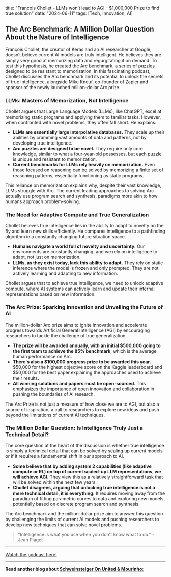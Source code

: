 

title: "Francois Chollet - LLMs won’t lead to AGI - $1,000,000 Prize to find true solution"
date: "2024-06-11"
tags: [Tech, Innovation, AI]


##  The Arc Benchmark: A Million Dollar Question About the Nature of Intelligence

François Chollet, the creator of Keras and an AI researcher at Google, doesn’t believe current AI models are truly intelligent. He believes they are simply very good at memorizing data and regurgitating it on demand. To test this hypothesis, he created the Arc benchmark, a series of puzzles designed to be resistant to memorization. In this fascinating podcast, Chollet discusses the Arc benchmark and its potential to unlock the secrets of true intelligence, alongside Mike Knouf, co-founder of Zapier and sponsor of the newly launched million-dollar Arc prize. 

### LLMs: Masters of Memorization, Not Intelligence

Chollet argues that Large Language Models (LLMs), like ChatGPT, excel at memorizing static programs and applying them to familiar tasks.  However, when confronted with novel problems, they often fall short. He explains:

* **LLMs are essentially large interpolative databases.** They scale up their abilities by cramming vast amounts of data and patterns, not by developing true intelligence.
* **Arc puzzles are designed to be novel.** They require only core knowledge, similar to what a four-year-old possesses, but each puzzle is unique and resistant to memorization. 
* **Current benchmarks for LLMs rely heavily on memorization.**  Even those focused on reasoning can be solved by memorizing a finite set of reasoning patterns, essentially functioning as static programs.

This reliance on memorization explains why, despite their vast knowledge, LLMs struggle with Arc. The current leading approaches to solving Arc actually use program search and synthesis, paradigms more akin to how humans approach problem-solving. 

### The Need for Adaptive Compute and True Generalization

Chollet believes true intelligence lies in the ability to adapt to novelty on the fly and learn new skills efficiently. He compares intelligence to a pathfinding algorithm in a constantly changing future situation space. 

* **Humans navigate a world full of novelty and uncertainty.** Our environments are constantly changing, and we rely on intelligence to adapt, not just on memorization. 
* **LLMs, as they exist today, lack this ability to adapt.** They rely on static inference where the model is frozen and only prompted. They are not actively learning and adapting to new information.

Chollet argues that to achieve true intelligence, we need to unlock adaptive compute, where AI systems can actively learn and update their internal representations based on new information. 

### The Arc Prize: Sparking Innovation and Unveiling the Future of AI

The million-dollar Arc prize aims to ignite innovation and accelerate progress towards Artificial General Intelligence (AGI) by encouraging researchers to tackle the challenge of true generalization. 

* **The prize will be awarded annually, with an initial $500,000 going to the first team to achieve the 85% benchmark**, which is the average human performance on Arc.  
* **There's also a $100,000 progress prize to be awarded this year.** $50,000 for the highest objective score on the Kaggle leaderboard and $50,000 for the best paper explaining the approaches used to achieve their results.
* **All winning solutions and papers must be open-sourced.** This emphasizes the importance of open innovation and collaboration in pushing the boundaries of AI research.

The Arc Prize is not just a measure of how close we are to AGI, but also a source of inspiration, a call to researchers to explore new ideas and push beyond the limitations of current AI techniques.

### The Million Dollar Question: Is Intelligence Truly Just a Technical Detail?

The core question at the heart of the discussion is whether true intelligence is simply a technical detail that can be solved by scaling up current models or if it requires a fundamental shift in our approach to AI. 

* **Some believe that by adding system 2 capabilities (like adaptive compute or RL) on top of current scaled-up LLM representations, we will achieve AGI.**  They view this as a relatively straightforward task that will be solved within the next few years. 
* **Chollet disagrees, arguing that unlocking true intelligence is not a mere technical detail, it is everything.**  It requires moving away from the paradigm of fitting parametric curves to data and exploring new models, potentially based on discrete program search and synthesis.

The Arc benchmark and the million-dollar prize aim to answer this question by challenging the limits of current AI models and pushing researchers to develop new techniques that can solve novel problems.  

>"Intelligence is what you use when you don't know what to do." - Jean Piaget

---

<a href="https://youtube.com/watch?v=UakqL6Pj9xo" target="_blank">Watch the podcast here!</a>


---

**Read another blog about [Schweinsteiger On United & Mourinho: ](./20240418-bastianschweinsteiger-theoverlap)**
